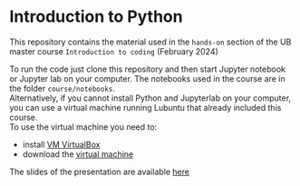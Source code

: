 Introduction to Python
======================

This repository contains the material used in the `hands-on` section of the UB master course `Introduction to coding` (February 2024)  

To run the code just clone this repository and then start Jupyter notebook or Jupyter lab on your computer. The notebooks used in the course are in the folder `course/notebooks`.  
Alternatively, if you cannot install Python and Jupyterlab on your computer, you can use a virtual machine running Lubuntu that already included this course.  
To use the virtual machine you need to:
* install [VM VirtualBox](https://www.virtualbox.org/wiki/Downloads/)
* download the [virtual machine](https://drive.bio.idibell.cat/index.php/s/SFexR2arMicTEND)

The slides of the presentation are available [here](https://docs.google.com/presentation/d/11G-e6zB6aOVzAmoM-gPDi8OeR6c5ORPpDQwuWkmzX7M/edit?usp=sharing)

